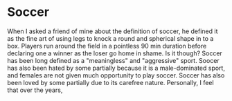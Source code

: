 # Soccer
When I asked a friend of mine about the definition of soccer, he defined it as the fine art of using legs to knock a round and spherical shape in to a box. Players run around the field in a pointless 90 min duration before declaring one a winner as the loser go home in shame.
Is it though?
Soccer has been long defined as a "meaningless" and "aggressive" sport. 
Soocer has also been hated by some partially because it is a male-dominated sport, and females are not given much opportunity to play soccer.
Soccer has also been loved by some partially due to its carefree nature.
Personally, I feel that over the years, 

